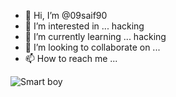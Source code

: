 - 👋 Hi, I’m @09saif90
- 👀 I’m interested in ... hacking 
- 🌱 I’m currently learning ... hacking 
- 💞️ I’m looking to collaborate on ...
- 📫 How to reach me ...

<!---
09saif90/09saif90 is a ✨ special ✨ repository because its `README.md` (this file) appears on your GitHub profile.
You can click the Preview link to take a look at your changes.
--->
![Smart boy](https://github.com/09saif90/09saif90/assets/139970817/8c3c4044-23d6-43d8-8bea-a78e00e65740)

